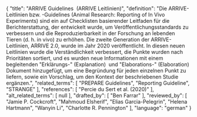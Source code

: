 {
    "title": "ARRIVE Guidelines  (ARRIVE Leitlinien)",
    "definition": "Die ARRIVE-Leitlinien bzw. -Guidelines (Animal Research: Reporting of In Vivo Experiments) sind ein auf Checklisten basierender Leitfaden für die Berichterstattung, der entwickelt wurde, um Veröffentlichungsstandards zu verbessern und die Reproduzierbarkeit in der Forschung an lebenden Tieren (d. h. in vivo) zu erhöhen. Die zweite Generation der ARRIVE-Leitlinien, ARRIVE 2.0, wurde im Jahr 2020 veröffentlicht. In diesen neuen Leitlinien wurde die Verständlichkeit verbessert, die Punkte wurden nach Prioritäten sortiert, und es wurden neue Informationen mit einem begleitenden \"Erklärungs-\" (Explanation)  und \"Elaborations-\" (Elaboration) Dokument hinzugefügt, um eine Begründung für jeden einzelnen Punkt zu liefern, sowie ein Vorschlag, um den Kontext der beschriebenen Studie ergänzen.",
    "related_terms": [
        "PREPARE Guidelines",
        "Reporting Guideline",
        "STRANGE"
    ],
    "references": [
        "Percie  du Sert et al. (2020)"
    ],
    "alt_related_terms": [
        null
    ],
    "drafted_by": [
        "Ben Farrar"
    ],
    "reviewed_by": [
        "Jamie P. Cockcroft",
        "Mahmoud Elsherif",
        "Elias Garcia-Pelegrin",
        "Helena Hartmann",
        "Wanyin Li",
        "Charlotte R. Pennington"
    ],
    "language": "german"
}